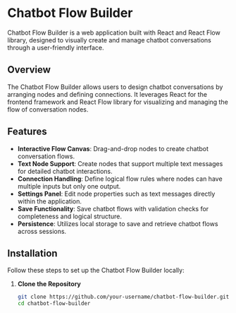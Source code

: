 # Chatbot Flow Builder

Chatbot Flow Builder is a web application built with React and React Flow library, designed to visually create and manage chatbot conversations through a user-friendly interface.

<!-- ![Chatbot Flow Builder Demo](link-to-your-image.png) -->

## Overview

The Chatbot Flow Builder allows users to design chatbot conversations by arranging nodes and defining connections. It leverages React for the frontend framework and React Flow library for visualizing and managing the flow of conversation nodes.

## Features

- **Interactive Flow Canvas**: Drag-and-drop nodes to create chatbot conversation flows.
- **Text Node Support**: Create nodes that support multiple text messages for detailed chatbot interactions.
- **Connection Handling**: Define logical flow rules where nodes can have multiple inputs but only one output.
- **Settings Panel**: Edit node properties such as text messages directly within the application.
- **Save Functionality**: Save chatbot flows with validation checks for completeness and logical structure.
- **Persistence**: Utilizes local storage to save and retrieve chatbot flows across sessions.

## Installation

Follow these steps to set up the Chatbot Flow Builder locally:

1. **Clone the Repository**

   ```bash
   git clone https://github.com/your-username/chatbot-flow-builder.git
   cd chatbot-flow-builder
